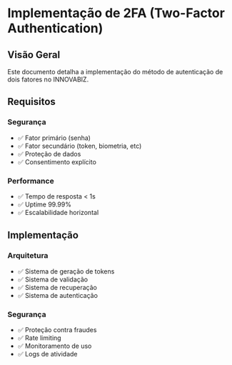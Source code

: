 # Implementação de 2FA (Two-Factor Authentication)

## Visão Geral
Este documento detalha a implementação do método de autenticação de dois fatores no INNOVABIZ.

## Requisitos

### Segurança
- ✅ Fator primário (senha)
- ✅ Fator secundário (token, biometria, etc)
- ✅ Proteção de dados
- ✅ Consentimento explícito

### Performance
- ✅ Tempo de resposta < 1s
- ✅ Uptime 99.99%
- ✅ Escalabilidade horizontal

## Implementação

### Arquitetura
- ✅ Sistema de geração de tokens
- ✅ Sistema de validação
- ✅ Sistema de recuperação
- ✅ Sistema de autenticação

### Segurança
- ✅ Proteção contra fraudes
- ✅ Rate limiting
- ✅ Monitoramento de uso
- ✅ Logs de atividade
